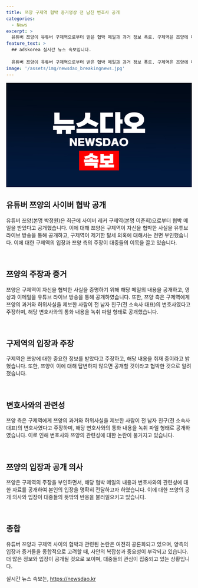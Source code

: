 ```yaml
---
title: 쯔양 구제역 협박 증거영상 전 남친 변호사 공개
categories:
  - News
excerpt: >
  유튜버 쯔양이 유튜버 구제역으로부터 받은 협박 메일과 과거 정보 폭로. 구제역은 쯔양에 대한 제보를 받고, 이를 공론화시키겠다고 밝히며 제보 내용 취재 중이라고 전함. 쯔양은 협박 메일에 대해 설명하며, 법률대리인이 구제역 주장을 부인하고 혐의에 성실히 대응할 것이라고 전함. 쯔양은 과거 변호사에 협박당하고 금전을 지불했다고 주장하며 해당 변호사의 저작 업무와 관련된 비밀을 폭로하고 공개를 결정했다고 전함. 또한, 성적인 접촉 등 일부 주장에 대해 전부 부인하고 있다.
feature_text: >
  ## adskorea 실시간 뉴스 속보입니다.

  유튜버 쯔양이 유튜버 구제역으로부터 받은 협박 메일과 과거 정보 폭로. 구제역은 쯔양에 대한 제보를 받고, 이를 공론화시키겠다고 밝히며 제보 내용 취재 중이라고 전함. 쯔양은 협박 메일에 대해 설명하며, 법률대리인이 구제역 주장을 부인하고 혐의에 성실히 대응할 것이라고 전함. 쯔양은 과거 변호사에 협박당하고 금전을 지불했다고 주장하며 해당 변호사의 저작 업무와 관련된 비밀을 폭로하고 공개를 결정했다고 전함. 또한, 성적인 접촉 등 일부 주장에 대해 전부 부인하고 있다.
image: '/assets/img/newsdao_breakingnews.jpg'
---
```


<p><img src="/assets/img/newsdao_breakingnews.jpg" alt="adskorea 속보" /></p>

<h2 data-ke-size="size26">유튜버 쯔양의 사이버 협박 공개</h2>

<p>유튜버 쯔양(본명 박정원)은 최근에 사이버 레커 구제역(본명 이준희)으로부터 협박 메일을 받았다고 공개했습니다. 이에 대해 쯔양은 구제역이 자신을 협박한 사실을 유튜브 라이브 방송을 통해 공개하고, 구제역이 제기한 탈세 의혹에 대해서는 전면 부인했습니다. 이에 대한 구제역의 입장과 쯔양 측의 주장이 대중들의 이목을 끌고 있습니다.</p>

<p data-ke-size="size16">&nbsp;</p>

<h2 data-ke-size="size26">쯔양의 주장과 증거</h2>

<p>쯔양은 구제역이 자신을 협박한 사실을 증명하기 위해 해당 메일의 내용을 공개하고, 영상과 이메일을 유튜브 라이브 방송을 통해 공개하였습니다. 또한, 쯔양 측은 구제역에게 쯔양의 과거와 허위사실을 제보한 사람이 전 남자 친구(전 소속사 대표)의 변호사였다고 주장하며, 해당 변호사와의 통화 내용을 녹취 파일 형태로 공개했습니다.</p>

<p data-ke-size="size16">&nbsp;</p>

<h2 data-ke-size="size26">구제역의 입장과 주장</h2>

<p>구제역은 쯔양에 대한 중요한 정보를 받았다고 주장하고, 해당 내용을 취재 중이라고 밝혔습니다. 또한, 쯔양이 이에 대해 답변하지 않으면 공개할 것이라고 협박한 것으로 알려졌습니다.</p>

<p data-ke-size="size16">&nbsp;</p>

<h2 data-ke-size="size26">변호사와의 관련성</h2>

<p>쯔양 측은 구제역에게 쯔양의 과거와 허위사실을 제보한 사람이 전 남자 친구(전 소속사 대표)의 변호사였다고 주장하며, 해당 변호사와의 통화 내용을 녹취 파일 형태로 공개하였습니다. 이로 인해 변호사와 쯔양의 관련성에 대한 논란이 불거지고 있습니다.</p>

<p data-ke-size="size16">&nbsp;</p>

<h2 data-ke-size="size26">쯔양의 입장과 공개 의사</h2>

<p>쯔양은 구제역의 주장을 부인하면서, 해당 협박 메일의 내용과 변호사와의 관련성에 대한 자료를 공개하여 본인의 입장을 명확히 전달하고자 하였습니다. 이에 대한 쯔양의 공개 의사와 입장이 대중들의 뜻밖의 반응을 불러일으키고 있습니다.</p>

<p data-ke-size="size16">&nbsp;</p>

<h2 data-ke-size="size26">종합</h2>

<p>유튜버 쯔양과 구제역 사이의 협박과 관련된 논란은 여전히 공론화되고 있으며, 양측의 입장과 증거들을 종합적으로 고려할 때, 사안의 복잡성과 중요성이 부각되고 있습니다. 더 많은 정보와 입장이 공개될 것으로 보이며, 대중들의 관심이 집중되고 있는 상황입니다.</p>
실시간 뉴스 속보는, <a href="https://newsdao.kr" rel="dofollow">https://newsdao.kr</a>


